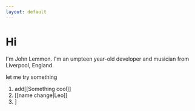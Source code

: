 ```yaml
---
layout: default
---
```

# Hi
I'm John Lemmon. I'm an umpteen year-old developer and musician from Liverpool, England.

let me try something
1. add[[Something cool]]
2. [[name change|Leo]]
3. ]
